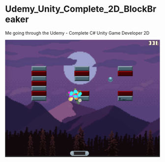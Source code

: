 # Udemy_Unity_Complete_2D_BlockBreaker
Me going through the Udemy - Complete C# Unity Game Developer 2D

![alt text](/Assets/Images/Block_Breaker.png)
